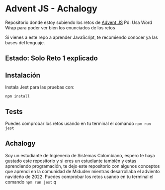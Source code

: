 # Advent JS - Achalogy
Repositorio donde estoy subiendo los retos de [Advent JS](https://adventjs.dev/)
Pd: Usa Word Wrap para poder ver bien los enunciados de los retos

Si vienes a este repo a aprender JavaScript, te recomiendo conocer ya las bases del lenguaje.

## Estado: Solo Reto 1 explicado

## Instalación

Instala Jest para las pruebas con:

```npm install```

## Tests

Puedes comprobar los retos usando en tu terminal el comando `npm run jest`

## Achalogy

Soy un estudiante de Ingieneria de Sistemas Colombiano, espero te haya gustado este repositorio y si eres un estudiante también y estas aprendiendo programación, te dejo este repositorio con algunos conceptos que aprendi en la comunidad de Midudev mientras desarrollaba el adviento navideño de 2022.
Puedes comprobar los retos usando en tu terminal el comando `npm run jest` q
